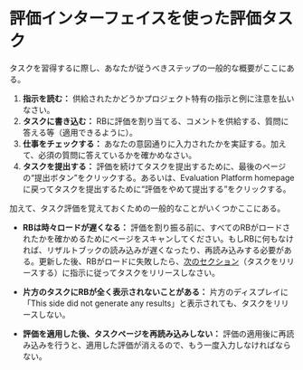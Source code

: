 # 評価インターフェイスを使った評価タスク

タスクを習得するに際し、あなたが従うべきステップの一般的な概要がここにある。

1. **指示を読む：** 供給されたかどうかプロジェクト特有の指示と例に注意を払いなさい。
2. **タスクに書き込む：** RBに評価を割り当てる、コメントを供給する、質問に答える等（適用できるように）。
3. **仕事をチェックする：** あなたの意図通りに入力されたかを実証する。加えて、必須の質問に答えているかを確かめなさい。
4. **タスクを提出する：** 評価を続けてタスクを提出するために、最後のページの“提出ボタン”をクリックする。あるいは、Evaluation Platform homepageに戻ってタスクを提出するために“評価をやめて提出する”をクリックする。

加えて、タスク評価を覚えておくための一般的なことがいくつかここにある。

- **RBは時々ロードが遅くなる：** 評価を割り振る前に、すべてのRBがロードされたかを確かめるためにページをスキャンしてください。もしRBに何もなければ、リザルトブックの読み込みが遅くなったり、再読み込みする必要がある。更新した後、RBがロードに失敗したら、[次のセクション](./27-releasing-tasks)（タスクをリリースする）に指示に従ってタスクをリリースしなさい。

- **片方のタスクにRBが全く表示されないことがある：** 片方のディスプレイに「This side did not generate any results」と表示されても、タスクをリリースしない。

- **評価を適用した後、タスクページを再読み込みしない：** 評価の適用後に再読み込みを行うと、適用した評価が消えるので、もう一度入力しなければならない。

